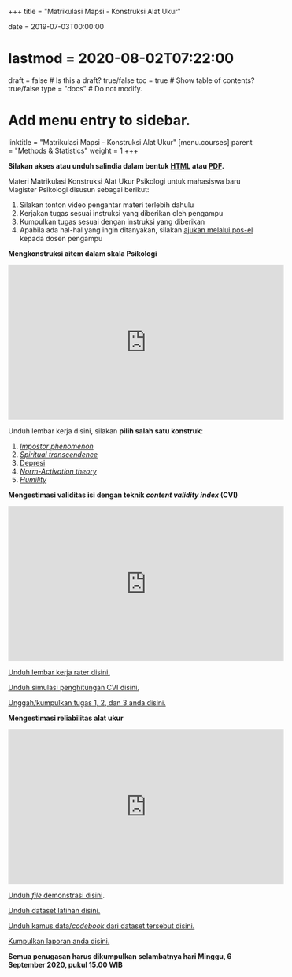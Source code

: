 +++
title = "Matrikulasi Mapsi - Konstruksi Alat Ukur"

date = 2019-07-03T00:00:00
# lastmod = 2020-08-02T07:22:00

draft = false  # Is this a draft? true/false
toc = true  # Show table of contents? true/false
type = "docs"  # Do not modify.

# Add menu entry to sidebar.
linktitle = "Matrikulasi Mapsi - Konstruksi Alat Ukur"
[menu.courses]
  parent = "Methods & Statistics"
  weight = 1
+++

**Silakan akses atau unduh salindia dalam bentuk [HTML](https://hackmd.io/@ameliazein/matrikulasi-kau) atau [PDF](https://rameliaz.github.io/files/kuliah/matrikulasi-mapsi/materi-pdf.pdf).**

Materi Matrikulasi Konstruksi Alat Ukur Psikologi untuk mahasiswa baru Magister Psikologi disusun sebagai berikut:

1. Silakan tonton video pengantar materi terlebih dahulu
2. Kerjakan tugas sesuai instruksi yang diberikan oleh pengampu
3. Kumpulkan tugas sesuai dengan instruksi yang diberikan
4. Apabila ada hal-hal yang ingin ditanyakan, silakan [ajukan melalui pos-el](mailto:amelia.zein@psikologi.unair.ac.id) kepada dosen pengampu


**Mengkonstruksi aitem dalam skala Psikologi**


<iframe width="560" height="315" src="https://www.youtube.com/embed/RdkkKrRX_-A" frameborder="0" allow="accelerometer; autoplay; encrypted-media; gyroscope; picture-in-picture" allowfullscreen></iframe>


Unduh lembar kerja disini, silakan **pilih salah satu konstruk**:

1. [*Impostor phenomenon*](https://rameliaz.github.io/files/kuliah/matrikulasi-mapsi/impostor-phenomenon.docx)
2. [*Spiritual transcendence*](https://rameliaz.github.io/files/kuliah/matrikulasi-mapsi/spiritual-transcendence.docx)
3. [Depresi](https://rameliaz.github.io/files/kuliah/matrikulasi-mapsi/depresi.docx)
4. [*Norm-Activation theory*](https://rameliaz.github.io/files/kuliah/matrikulasi-mapsi/norm-activation-theory.docx)
5. [*Humility*](https://rameliaz.github.io/files/kuliah/matrikulasi-mapsi/humility.docx)


**Mengestimasi validitas isi dengan teknik *content validity index* (CVI)**


<iframe width="560" height="315" src="https://www.youtube.com/embed/xbiV1UkkkwM" frameborder="0" allow="accelerometer; autoplay; encrypted-media; gyroscope; picture-in-picture" allowfullscreen></iframe>


[Unduh lembar kerja rater disini.](https://rameliaz.github.io/files/kuliah/matrikulasi-mapsi/cvr-cvi.docx)

[Unduh simulasi penghitungan CVI disini.](https://rameliaz.github.io/files/kuliah/matrikulasi-mapsi/menghitung-cvi.xlsx)

[Unggah/kumpulkan tugas 1, 2, dan 3 anda disini.](https://forms.gle/BZoCYL4EN1eYZgWt6)


**Mengestimasi reliabilitas alat ukur**


<iframe width="560" height="315" src="https://www.youtube.com/embed/Ll9raLFHebU" frameborder="0" allow="accelerometer; autoplay; encrypted-media; gyroscope; picture-in-picture" allowfullscreen></iframe>


[Unduh *file* demonstrasi disini](https://rameliaz.github.io/files/kuliah/matrikulasi-mapsi/reliabilitas-demo.omv).

[Unduh dataset latihan disini.](https://rameliaz.github.io/files/kuliah/matrikulasi-mapsi/data-rwa.csv)

[Unduh kamus data/*codebook* dari dataset tersebut disini.](https://rameliaz.github.io/files/kuliah/matrikulasi-mapsi/codebook-kamusdata.xlsx)

[Kumpulkan laporan anda disini.](https://forms.gle/XdN6ZzSu4y2BTuZt5)


**Semua penugasan harus dikumpulkan selambatnya hari Minggu, 6 September 2020, pukul 15.00 WIB**
